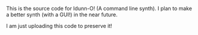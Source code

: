 This is the source code for Idunn-O! (A command line synth). I plan to make a better synth (with a GUI!) in the near future.

I am just uploading this code to preserve it!
